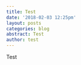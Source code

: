 ```yaml
---
title: Test
date: '2018-02-03 12:25pm'
layout: posts
categories: blog
abstract: Test
author: test
---
```

Test
